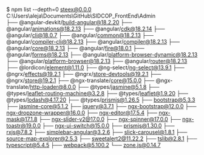 $ npm list --depth=0
steex@0.0.0 C:\Users\aleja\Documents\GitHub\SIDCOP_FrontEnd\Admin   
├── @angular-devkit/build-angular@18.2.20
├── @angular/animations@18.2.13
├── @angular/cdk@18.2.14
├── @angular/cli@18.0.7
├── @angular/common@18.2.13
├── @angular/compiler-cli@18.2.13
├── @angular/compiler@18.2.13
├── @angular/core@18.2.13
├── @angular/fire@18.0.1
├── @angular/forms@18.2.13
├── @angular/platform-browser-dynamic@18.2.13
├── @angular/platform-browser@18.2.13
├── @angular/router@18.2.13
├── @lordicon/element@1.11.0
├── @ng-select/ng-select@13.9.1
├── @ngrx/effects@19.2.1
├── @ngrx/store-devtools@19.2.1
├── @ngrx/store@19.2.1
├── @ngx-translate/core@15.0.0
├── @ngx-translate/http-loader@8.0.0
├── @types/jasmine@5.1.8
├── @types/leaflet-routing-machine@3.2.8
├── @types/leaflet@1.9.20
├── @types/lodash@4.17.20
├── @types/prismjs@1.26.5
├── bootstrap@5.3.3
├── jasmine-core@5.1.2
├── jquery@3.7.1
├── ngx-bootstrap@12.0.0
├── ngx-dropzone-wrapper@16.0.0
├── ngx-editor@17.5.4
├── ngx-mask@17.1.8
├── ngx-slider-v2@17.0.0
├── ngx-spinner@17.0.0
├── ngx-toastr@19.0.0
├── ngx-ui-switch@15.0.0
├── prismjs@1.30.0
├── rxjs@7.8.2
├── simplebar-angular@3.2.6
├── slick-carousel@1.8.1
├── source-map-explorer@2.5.3
├── sweetalert2@11.22.2
├── tslib@2.8.1
├── typescript@5.4.5
├── webpack@5.100.2
└── zone.js@0.14.7